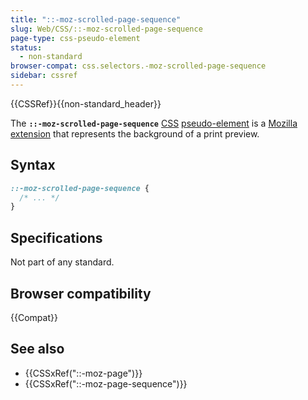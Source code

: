 ```yaml
---
title: "::-moz-scrolled-page-sequence"
slug: Web/CSS/::-moz-scrolled-page-sequence
page-type: css-pseudo-element
status:
  - non-standard
browser-compat: css.selectors.-moz-scrolled-page-sequence
sidebar: cssref
---
```


{{CSSRef}}{{non-standard_header}}

The **`::-moz-scrolled-page-sequence`** [CSS](/en-US/docs/Web/CSS) [pseudo-element](/en-US/docs/Web/CSS/Pseudo-elements) is a [Mozilla extension](/en-US/docs/Web/CSS/Mozilla_Extensions) that represents the background of a print preview.

## Syntax

```css
::-moz-scrolled-page-sequence {
  /* ... */
}
```

## Specifications

Not part of any standard.

## Browser compatibility

{{Compat}}

## See also

- {{CSSxRef("::-moz-page")}}
- {{CSSxRef("::-moz-page-sequence")}}
